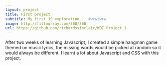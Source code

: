 ```yaml
---
layout: project
title: First project
subtitle: My first JS exploration... #wtwtwtw
image: http://fillmurray.com/300/300
url: https://github.com/richardssinclair/WDI_Project_1
---
```


After two weeks of learning Javascript, I created a simple hangman game themed on music lyrics, the missing words would be picked at random so it would always be different. I learnt a lot about Javascript and CSS with this project.
